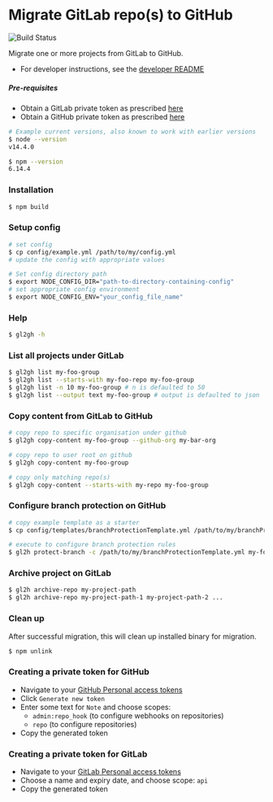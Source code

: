 # Migrate GitLab repo(s) to GitHub

![Build Status](https://github.com/aditya-mittal/gl2gh/workflows/build/badge.svg)

Migrate one or more projects from GitLab to GitHub. 
- For developer instructions, see the [developer README](DEVELOP.md)

##### Pre-requisites

- Obtain a GitLab private token as prescribed [here](./README.md#creating-a-private-token-for-gitlab)
- Obtain a GitHub private token as prescribed [here](./README.md#creating-a-private-token-for-github)

```bash
# Example current versions, also known to work with earlier versions
$ node --version
v14.4.0

$ npm --version
6.14.4
```

### Installation

```bash
$ npm build
```

### Setup config

```bash
# set config
$ cp config/example.yml /path/to/my/config.yml
# update the config with appropriate values

# Set config directory path
$ export NODE_CONFIG_DIR="path-to-directory-containing-config"
# set appropriate config environment
$ export NODE_CONFIG_ENV="your_config_file_name"
```

### Help

```bash
$ gl2gh -h
```

### List all projects under GitLab

```bash
$ gl2gh list my-foo-group
$ gl2gh list --starts-with my-foo-repo my-foo-group
$ gl2gh list -n 10 my-foo-group # n is defaulted to 50
$ gl2gh list --output text my-foo-group # output is defaulted to json
```

### Copy content from GitLab to GitHub

```bash
# copy repo to specific organisation under github
$ gl2gh copy-content my-foo-group --github-org my-bar-org

# copy repo to user root on github
$ gl2gh copy-content my-foo-group

# copy only matching repo(s)
$ gl2gh copy-content --starts-with my-repo my-foo-group
```

### Configure branch protection on GitHub

```bash
# copy example template as a starter
$ cp config/templates/branchProtectionTemplate.yml /path/to/my/branchProtectionTemplate.yml

# execute to configure branch protection rules
$ gl2h protect-branch -c /path/to/my/branchProtectionTemplate.yml my-foo-org my-bar-repo my-foo-branch 
```

### Archive project on GitLab

```bash
$ gl2h archive-repo my-project-path
$ gl2h archive-repo my-project-path-1 my-project-path-2 ...  
```

### Clean up

After successful migration, this will clean up installed binary for migration.

```bash
$ npm unlink
```

### Creating a private token for GitHub
- Navigate to your [GitHub Personal access tokens](https://github.com/settings/tokens)
- Click `Generate new token`
- Enter some text for `Note` and choose scopes: 
  - `admin:repo_hook` (to configure webhooks on repositories)
  - `repo` (to configure repositories)
- Copy the generated token

### Creating a private token for GitLab
- Navigate to your [GitLab Personal access tokens](https://gitlab.com/profile/personal_access_tokens)
- Choose a name and expiry date, and choose scope: `api`
- Copy the generated token